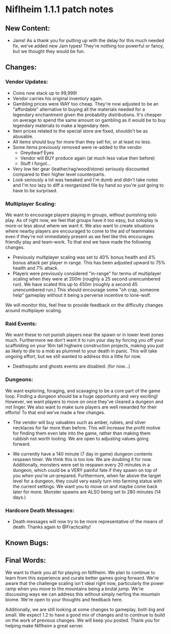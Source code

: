 # Niflheim 1.1.1 patch notes

## New Content:
 - Jams! As a thank you for putting up with the delay for this much needed fix, we've added new Jam types!  They're nothing too powerful or fancy, but we thought they would be fun.
 
## Changes: 
 ### Vendor Updates:
 - Coins now stack up to 99,999!
 - Vendor carries his original inventory again.
 - Gambling prices were WAY too cheap.  They're now adjusted to be an "affordable" alternative to buying all the materials needed for a legendary enchantment given the probability distributions.  It's cheaper on average to spend the same amount on gambling as it would be to buy legendary materials to make a legendary item.
 - Item prices related to the special store are fixed, shouldn't be as abusable.
 - All items should buy for more than they sell for, or at least no less.
 - Some items previously removed were re-added to the vendor
   - Greydwarf Eyes
   - Vendor will BUY produce again (at much less value then before)
   - Stuff I forgot...
 - Very low tier gear (leather/rag/wood/stone) seriously discounted compared to their higher level counterparts.
 - Look seriously a lot was tweaked and I'm dumb and didn't take notes and I'm too lazy to diff a reorganized file by hand so you're just going to have to be surprised.


 ### Multiplayer Scaling:
 We want to encourage players playing in groups, without punishing solo play.  As of right now, we feel that groups have it too easy, but soloplay is more-or less about where we want it.  We also want to create situations where nearby players are encouraged to come to the aid of teammates even if they're not immediately present as we feel like this encourages friendly play and team-work.  To that end we have made the following changes.

 - Previously multiplayer scaling was set to 40% bonus health and 4% bonus attack per player in range.  This has been adjusted upward to 75% health and 7% attack.  
 - Players were previously considered "in-range" for terms of multiplayer scaling when they were at 200m (roughly a 25 second unencumbered run). We have scaled this up to 450m (roughly a second 45 unencumbered run.)  This should encourage some "oh crap, someone help" gameplay without it being a perverse incentive to lone-wolf.
    
We will monitor this, feel free to provide feedback on the difficulty changes around multiplayer scaling.
 
 ### Raid Events:
 We want these to not punish players near the spawn or in lower level zones much.  Furthermore we don't want it to ruin your day by forcing you off your scaffolding on your 16m tall highwire construction projects, making you just as likely to die to a mob as plummet to your death in panic.  This will take ongoing effort, but we still wanted to address this a little for now.

 - Deathsquito and ghosts events are disabled. (for now...)

 ### Dungeons:
 We want exploring, foraging, and scavaging to be a core part of the game loop.  Finding a dungeon should be a huge opportunity and very exciting!  However, we want players to move on once they've cleared a dungeon and not linger.  We also want to make sure players are well rewarded for their efforts!  To that end we've made a few changes.

 - The vendor will buy valuables such as amber, rubies, and silver necklaces for far more than before.  This will increase the profit motive for finding them even late into the game, rather than making them rubbish not worth looting.  We are open to adjusting values going forward.
 
 - We currently have a 140 minute (7 day in game) dungeon contents respawn timer.  We think this is too low.  We are doubling it for now.  Additionally, monsters were set to respawn every 20 minutes in a dungeon, which could be a VERY painful fate if they spawn on top of you when you're un-prepared.  Furthermore, when far above the target level for a dungeon, they could very easily turn into farming status with the current settings.  We want you to move on and maybe come back later for more.  Monster spawns are ALSO being set to 280 minutes (14 days.)

 ### Hardcore Death Messages:
  - Death messages will now try to be more representative of the means of death.  Thanks again to @Fracticality!

## Known Bugs:

## Final Words:

We want to thank you all for playing on Niflheim.  We plan to continue to learn from this experience and curate better games going forward.  We're aware that the challenge scaling isn't ideal right now, particularly the power ramp when you move to the mountains being a brutal jump.  We're discussing ways we can address this without simply nerfing the mountain biome.  We're open to your thoughts and feedback here.  

Additionally, we are still looking at some changes to gameplay, both big and small.  We expect 1.2 to have a good mix of changes and to continue to build on the work of previous changes.  We will keep you posted.  Thank you for helping make Niflheim a great server.
